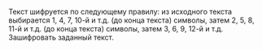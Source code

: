 Текст шифруется по следующему правилу: из исходного текста выбирается 1, 4, 7, 10-й и т.д. (до конца текста) символы, затем 2, 5, 8, 11-й и т.д. (до конца текста) символы, затем 3, 6, 9, 12-й и т.д. Зашифровать заданный текст.